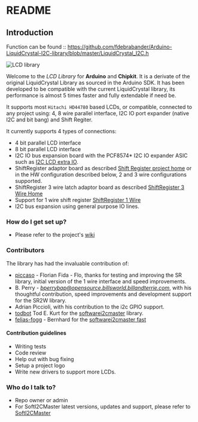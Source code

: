 # README #

## Introduction ##

Function can be found :: https://github.com/fdebrabander/Arduino-LiquidCrystal-I2C-library/blob/master/LiquidCrystal_I2C.h

![LCD library](https://bitbucket.org/fmalpartida/new-liquidcrystal/downloads/I2CLCDextraIO_assemblyProject_small.jpg)

Welcome to the *LCD Library* for **Arduino** and **Chipkit**. It is a derivate of the original LiquidCrystal Library as sourced in the Arduino SDK. It has been developed to be compatible with the current LiquidCrystal library, 
its performance is almost 5 times faster and fully extendable if need be. 

It supports most ``Hitachi HD44780`` based LCDs, or compatible, connected to any project using: 4, 8 
wire parallel interface, I2C IO port expander (native I2C and bit bang) and Shift Regiter.

It currently supports 4 types of connections:

* 4 bit parallel LCD interface
* 8 bit parallel LCD interface
* I2C IO bus expansion board with the PCF8574* I2C IO expander ASIC such as [I2C LCD extra IO](http://www.electrofunltd.com/2011/10/i2c-lcd-extra-io.html "I2C LCD extra IO").
* ShiftRegister adaptor board as described [Shift Register project home](http://code.google.com/p/arduinoshiftreglcd/ "Shift Register project home") or in the HW configuration described below, 2 and 3 wire configurations supported.
* ShiftRegister 3 wire latch adaptor board as described [ShiftRegister 3 Wire Home](http://www.arduino.cc/playground/Code/LCD3wires "ShiftRegister 3 Wire Home")
* Support for 1 wire shift register [ShiftRegister 1 Wire](http://www.romanblack.com/shift1.htm "ShiftRegister 1 Wire")
* I2C bus expansion using general purpose IO lines.

### How do I get set up? ###

* Please refer to the project's [wiki](https://bitbucket.org/fmalpartida/new-liquidcrystal/wiki/Home "wiki")


### Contributors
The library has had the invaluable contribution of:

* [piccaso](http://www.3guys1laser.com/blog-cheap-arduino-2-wire-lcd-display-0 "picas") - Florian Fida - Flo, thanks for testing and improving the SR library, initial version of the 1 wire interface and speed improvements.
* B. Perry - *bperrybap@opensource.billsworld.billandterrie.com*, with his thoughtful contribution, speed improvements and development support for the SR2W library.
* Adrian Piccioli, with his contribution to the i2c GPIO support.
* [todbot](https://github.com/todbot "todbot") Tod E. Kurt for the [softwarei2cmaster](https://github.com/todbot/SoftI2CMaster "softwarei2cmaster") library.
* [felias-fogg](https://github.com/felias-fogg) - Bernhard for the [softwarei2cmaster fast](https://github.com/felias-fogg/SoftI2CMaster "softwirei2cmaster")

#### Contribution guidelines

* Writing tests
* Code review
* Help out with bug fixing
* Setup a project logo
* Write new drivers to support more LCDs.

### Who do I talk to? ###

* Repo owner or admin
* For SoftI2CMaster latest versions, updates and support, please refer to [SoftI2CMaster](https://github.com/todbot/SoftI2CMaster "todbot")